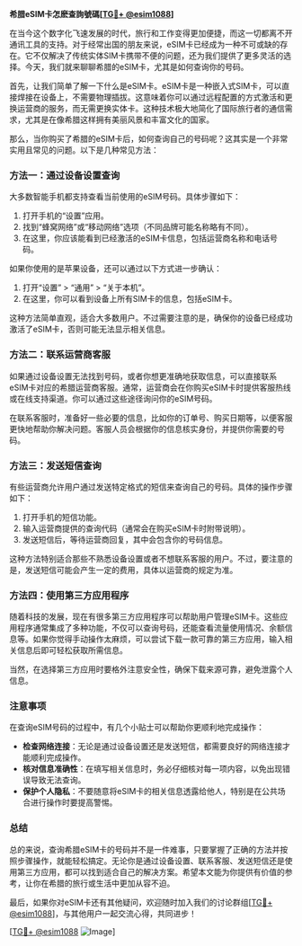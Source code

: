 **希腊eSIM卡怎麽查詢號碼[[TG💪+ @esim1088](https://t.me/s/esim1088)]**

在当今这个数字化飞速发展的时代，旅行和工作变得更加便捷，而这一切都离不开通讯工具的支持。对于经常出国的朋友来说，eSIM卡已经成为一种不可或缺的存在。它不仅解决了传统实体SIM卡携带不便的问题，还为我们提供了更多灵活的选择。今天，我们就来聊聊希腊的eSIM卡，尤其是如何查询你的号码。

首先，让我们简单了解一下什么是eSIM卡。eSIM卡是一种嵌入式SIM卡，可以直接焊接在设备上，不需要物理插拔。这意味着你可以通过远程配置的方式激活和更换运营商的服务，而无需更换实体卡。这种技术极大地简化了国际旅行者的通信需求，尤其是在像希腊这样拥有美丽风景和丰富文化的国家。

那么，当你购买了希腊的eSIM卡后，如何查询自己的号码呢？这其实是一个非常实用且常见的问题。以下是几种常见方法：

### 方法一：通过设备设置查询

大多数智能手机都支持查看当前使用的eSIM号码。具体步骤如下：

1. 打开手机的“设置”应用。
2. 找到“蜂窝网络”或“移动网络”选项（不同品牌可能名称略有不同）。
3. 在这里，你应该能看到已经激活的eSIM卡信息，包括运营商名称和电话号码。

如果你使用的是苹果设备，还可以通过以下方式进一步确认：

1. 打开“设置” > “通用” > “关于本机”。
2. 在这里，你可以看到设备上所有SIM卡的信息，包括eSIM卡。

这种方法简单直观，适合大多数用户。不过需要注意的是，确保你的设备已经成功激活了eSIM卡，否则可能无法显示相关信息。

### 方法二：联系运营商客服

如果通过设备设置无法找到号码，或者你想更准确地获取信息，可以直接联系eSIM卡对应的希腊运营商客服。通常，运营商会在你购买eSIM卡时提供客服热线或在线支持渠道。你可以通过这些途径询问你的eSIM号码。

在联系客服时，准备好一些必要的信息，比如你的订单号、购买日期等，以便客服更快地帮助你解决问题。客服人员会根据你的信息核实身份，并提供你需要的号码。

### 方法三：发送短信查询

有些运营商允许用户通过发送特定格式的短信来查询自己的号码。具体的操作步骤如下：

1. 打开手机的短信功能。
2. 输入运营商提供的查询代码（通常会在购买eSIM卡时附带说明）。
3. 发送短信后，等待运营商回复，其中会包含你的号码信息。

这种方法特别适合那些不熟悉设备设置或者不想联系客服的用户。不过，要注意的是，发送短信可能会产生一定的费用，具体以运营商的规定为准。

### 方法四：使用第三方应用程序

随着科技的发展，现在有很多第三方应用程序可以帮助用户管理eSIM卡。这些应用程序通常集成了多种功能，不仅可以查询号码，还能查看流量使用情况、余额信息等。如果你觉得手动操作太麻烦，可以尝试下载一款可靠的第三方应用，输入相关信息后即可轻松获取所需信息。

当然，在选择第三方应用时要格外注意安全性，确保下载来源可靠，避免泄露个人信息。

### 注意事项

在查询eSIM号码的过程中，有几个小贴士可以帮助你更顺利地完成操作：

- **检查网络连接**：无论是通过设备设置还是发送短信，都需要良好的网络连接才能顺利完成操作。
- **核对信息准确性**：在填写相关信息时，务必仔细核对每一项内容，以免出现错误导致无法查询。
- **保护个人隐私**：不要随意将eSIM卡的相关信息透露给他人，特别是在公共场合进行操作时要提高警惕。

### 总结

总的来说，查询希腊eSIM卡的号码并不是一件难事，只要掌握了正确的方法并按照步骤操作，就能轻松搞定。无论你是通过设备设置、联系客服、发送短信还是使用第三方应用，都可以找到适合自己的解决方案。希望本文能为你提供有价值的参考，让你在希腊的旅行或生活中更加从容不迫。

最后，如果你对eSIM卡还有其他疑问，欢迎随时加入我们的讨论群组[[TG💪+ @esim1088](https://t.me/s/esim1088)]，与其他用户一起交流心得，共同进步！

[[TG💪+ @esim1088](https://t.me/s/esim1088) ![Image](https://i.postimg.cc/4NQfJmqS/Snipaste-2025-05-13-00-14-12.png)]